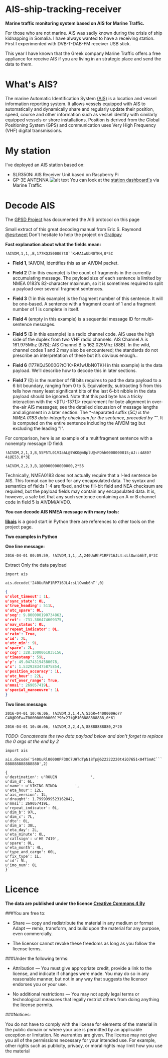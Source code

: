 # AIS-ship-tracking-receiver
**Marine traffic monitoring system based on AIS for Marine Traffic.**

For those who are not marine. AIS was sadly known during the crisis of ship kidnapping in Somalia. I have always wanted to have a receiving station. First I experimented with DVB-T-DAB-FM receiver USB stick. 

This year I have known that the Greek company Marine Traffic offers a free appliance for receive AIS if you are living in an strategic place and send the data to them.

What's AIS?
===========
The marine Automatic Identification System [(AIS)](https://en.wikipedia.org/wiki/Automatic_identification_system) is a location and vessel information reporting system. It allows vessels equipped with AIS to automatically and dynamically share and regularly update their position, speed, course and other information such as vessel identity with similarly equipped vessels or shore installations. Position is derived from the Global Positioning System (GPS) and communication uses Very High Frequency (VHF) digital transmissions.

My station
==========

I've deployed an AIS station based on:
* SLR350Ni AIS Receiver Unit based on Raspberry Pi
* GP-3E ANTENNA
![alt text](https://raw.githubusercontent.com/McOrts/AIS-ship-tracking-receiver/master/images/AIS-ship-tracking-receiver_Receiver.jpg)
You can look at the [station dashboard's](http://www.marinetraffic.com/en/ais/details/stations/4050 "Marine Traffic") via Marine Traffic

Decode AIS
==========

The [GPSD Project](http://catb.org/gpsd/AIVDM.html) has documented the AIS protocol on this page

Small extract of this great decoding manual from Eric S. Raymond [@esrtweet](https://twitter.com/esrtweet "Twitter")
Don't hesitate to help the project on [Gratipay](https://gratipay.com/~esr/)


**Fast explanation about what the fields mean:**

`!AIVDM,1,1,,B,177KQJ5000G?tO``K>RA1wUbN0TKH,0*5C`

* **Field 1**, !AIVDM, identifies this as an AIVDM packet.

* **Field 2** (1 in this example) is the count of fragments in the currently accumulating message. The payload size of each sentence is limited by NMEA 0183’s 82-character maximum, so it is sometimes required to split a payload over several fragment sentences.

* **Field 3** (1 in this example) is the fragment number of this sentence. It will be one-based. A sentence with a fragment count of 1 and a fragment number of 1 is complete in itself.

* **Field 4** (empty in this example) is a sequential message ID for multi-sentence messages.

* **Field 5** (B in this example) is a radio channel code. AIS uses the high side of the duplex from two VHF radio channels: AIS Channel A is 161.975Mhz (87B); AIS Channel B is 162.025Mhz (88B). In the wild, channel codes 1 and 2 may also be encountered; the standards do not prescribe an interpretation of these but it’s obvious enough..

* **Field 6** (177KQJ5000G?tO`K>RA1wUbN0TKH in this example) is the data payload. We’ll describe how to decode this in later sections.

* **Field 7** (0) is the number of fill bits requires to pad the data payload to a 6 bit boundary, ranging from 0 to 5. Equivalently, subtracting 5 from this tells how many least significant bits of the last 6-bit nibble in the data payload should be ignored. Note that this pad byte has a tricky interaction with the <[ITU-1371]> requirement for byte alignment in over-the-air AIS messages; see the detailed discussion of message lengths and alignment in a later section.
The *-separated suffix (*5C) is the NMEA 0183 data-integrity checksum for the sentence, preceded by "*". It is computed on the entire sentence including the AIVDM tag but excluding the leading "!".

For comparison, here is an example of a multifragment sentence with a nonempty message ID field:

`!AIVDM,2,1,3,B,55P5TL01VIaAL@7WKO@mBplU@<PDhh000000001S;AJ::4A80?4i@E53,0*3E`

`!AIVDM,2,2,3,B,1@0000000000000,2*55`

Technically, NMEA0183 does not actually require that a !-led sentence be AIS. This format can be used for any encapsulated data. The syntax and semantics of fields 1-4 are fixed, and the fill-bit field and NEA checksum are required, but the payload fields may contain any encapsulated data.
It is, however, a safe bet that any such sentence containing an A or B channel code in field 5 is AIVDM/AIVDO.
                                                                                                               

**You can decode AIS NMEA message with many tools:**

[**libais**](https://pypi.python.org/pypi/libais) is a good start in Python there are references to other tools on the project page.


**Two examples in Python**

**One line message:**

`2016-04-01 00:09:59, !AIVDM,1,1,,A,240UuRhP1RP716JL4:sLlOwnb6hT,0*3C`

Extract Only the data payload

`import ais`

`ais.decode('240UuRhP1RP716JL4:sLlOwnb6hT',0)`
```json
{
u'slot_timeout': 1L,
u'sync_state': 0L,
u'true_heading': 511L,
u'utc_spare': 0L,
u'sog': 9.800000190734863,
u'rot': -731.386474609375,
u'nav_status': 0L,
u'repeat_indicator': 0L,
u'raim': True,
u'id': 2L,
u'utc_min': 9L,
u'spare': 2L,
u'cog': 328.1000061035156,
u'timestamp': 59L,
u'y': 49.04743194580078,
u'x': 1.5329283475875854,
u'position_accuracy': 1L,
u'utc_hour': 22L,
u'rot_over_range': True,
u'mmsi': 269057419L,
u'special_manoeuvre': 1L
}
```
**Two lines message:**

`2016-04-01 10:46:06, !AIVDM,2,1,4,A,53GR=4400000Ho??C40@D9E==T0000000000001?90>27t@PJ08888888888,0*61`

`2016-04-01 10:46:06, !AIVDM,2,2,4,A,88888888880,2*20`


_TODO: Concatenate the two data payload below and don't forget to replace the 0 args at the end by 2_

`import ais`

`ais.decode('540UuRl00000PF3OC7UHTdTpN18Tp@622222220t4iQ7651<04TSmAC```888888888888880',2)`

	{
	u'destination': u'ROUEN               ',
	u'dim_d': 6L,
	u'name': u'VIKING RINDA        ',
	u'eta_hour': 12L,
	u'ais_version': 1L,
	u'draught': 1.7999999523162842,
	u'mmsi': 269057419L,
	u'repeat_indicator': 0L,
	u'dim_b': 97L,
	u'dim_c': 7L,
	u'dte': 0L,
	u'dim_a': 38L,
	u'eta_day': 2L,
	u'eta_minute': 0L,
	u'callsign': u'HE 7419',
	u'spare': 0L,
	u'eta_month': 4L,
	u'type_and_cargo': 60L,
	u'fix_type': 1L,
	u'id': 5L,
	u'imo_num': 0L
	}`

Licence
=======               
                                                                       

**The data are published under the licence [Creative Commons 4 By](http://creativecommons.org/licenses/by/4.0/)**

###You are free to:

*   Share — copy and redistribute the material in any medium or format
   Adapt — remix, transform, and build upon the material
   for any purpose, even commercially.

*   The licensor cannot revoke these freedoms as long as you follow the license terms.

###Under the following terms:

*   Attribution — You must give appropriate credit, provide a link to the license, and indicate if changes were made.
   You may do so in any reasonable manner, but not in any way that suggests the licensor endorses you or your use.

*   No additional restrictions — You may not apply legal terms or technological measures that legally restrict others from doing anything the license permits.

###Notices:

You do not have to comply with the license for elements of the material in the public domain or where your use is permitted by an applicable exception or limitation.
No warranties are given. The license may not give you all of the permissions necessary for your intended use.
For example, other rights such as publicity, privacy, or moral rights may limit how you use the material

